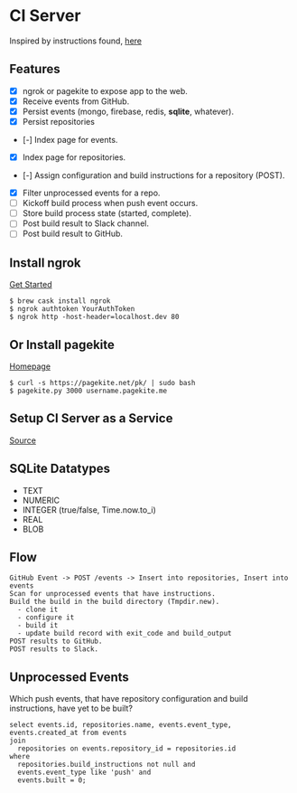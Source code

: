 # CI Server

Inspired by instructions found, [here](https://developer.github.com/v3/guides/building-a-ci-server/)

## Features

* [x] ngrok or pagekite to expose app to the web.
* [x] Receive events from GitHub.
* [x] Persist events (mongo, firebase, redis, **sqlite**, whatever).
* [x] Persist repositories
* [-] Index page for events.
* [x] Index page for repositories.
* [-] Assign configuration and build instructions for a repository (POST).
* [x] Filter unprocessed events for a repo.
* [ ] Kickoff build process when push event occurs.
* [ ] Store build process state (started, complete).
* [ ] Post build result to Slack channel.
* [ ] Post build result to GitHub.

## Install ngrok

[Get Started](https://dashboard.ngrok.com/get-started)

```
$ brew cask install ngrok
$ ngrok authtoken YourAuthToken
$ ngrok http -host-header=localhost.dev 80
```

## Or Install pagekite

[Homepage](https://pagekite.net/)

```
$ curl -s https://pagekite.net/pk/ | sudo bash
$ pagekite.py 3000 username.pagekite.me
```

## Setup CI Server as a Service

[Source](https://blog.frd.mn/how-to-set-up-proper-startstop-services-ubuntu-debian-mac-windows/)

## SQLite Datatypes

* TEXT
* NUMERIC
* INTEGER (true/false, Time.now.to_i)
* REAL
* BLOB

## Flow

```
GitHub Event -> POST /events -> Insert into repositories, Insert into events
Scan for unprocessed events that have instructions.
Build the build in the build directory (Tmpdir.new).
  - clone it
  - configure it
  - build it
  - update build record with exit_code and build_output
POST results to GitHub.
POST results to Slack.
```

## Unprocessed Events

Which push events, that have repository configuration and build instructions,
have yet to be built?

```
select events.id, repositories.name, events.event_type, events.created_at from events
join
  repositories on events.repository_id = repositories.id
where
  repositories.build_instructions not null and
  events.event_type like 'push' and
  events.built = 0;
```
